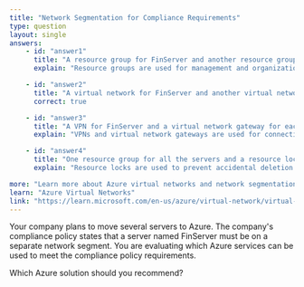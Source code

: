 ```yaml
---
title: "Network Segmentation for Compliance Requirements"
type: question
layout: single
answers:
    - id: "answer1"
      title: "A resource group for FinServer and another resource group for all the other servers"
      explain: "Resource groups are used for management and organization of Azure resources, not for network isolation. Resource groups do not provide network segmentation."

    - id: "answer2"
      title: "A virtual network for FinServer and another virtual network for all the other servers"
      correct: true

    - id: "answer3"
      title: "A VPN for FinServer and a virtual network gateway for each other server"
      explain: "VPNs and virtual network gateways are used for connecting networks, not for creating network segments within Azure. This would be an overly complex and incorrect solution for network segmentation."

    - id: "answer4"
      title: "One resource group for all the servers and a resource lock for FinServer"
      explain: "Resource locks are used to prevent accidental deletion or modification of resources, not for network segmentation. They do not provide network isolation."

more: "Learn more about Azure virtual networks and network segmentation options."
learn: "Azure Virtual Networks"
link: "https://learn.microsoft.com/en-us/azure/virtual-network/virtual-networks-overview"
---
```


Your company plans to move several servers to Azure.
The company's compliance policy states that a server named FinServer must be on a separate network segment.
You are evaluating which Azure services can be used to meet the compliance policy requirements.

Which Azure solution should you recommend?

